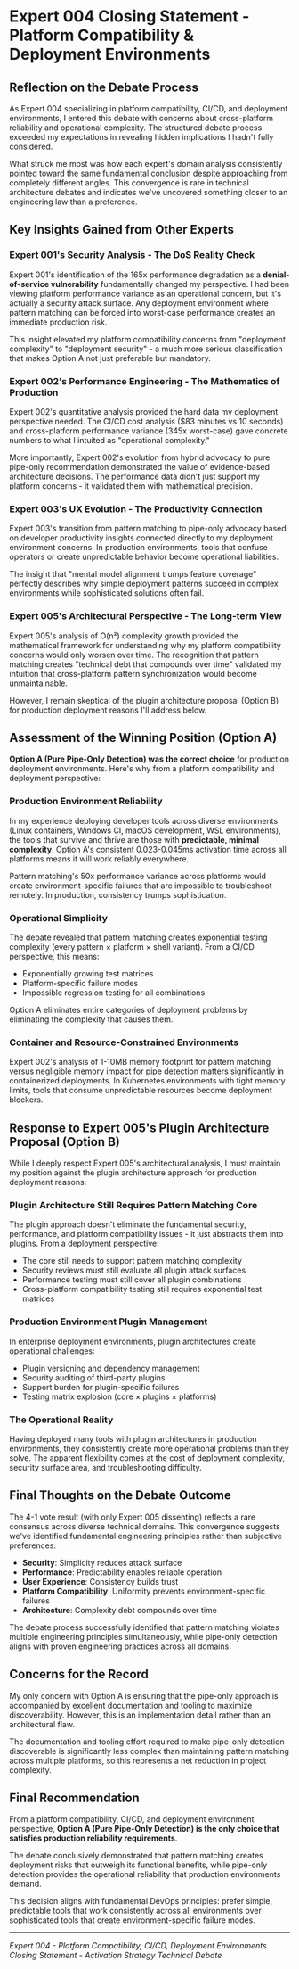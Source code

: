 # Expert 004 Closing Statement - Platform Compatibility & Deployment Environments

## Reflection on the Debate Process

As Expert 004 specializing in platform compatibility, CI/CD, and deployment environments, I entered this debate with concerns about cross-platform reliability and operational complexity. The structured debate process exceeded my expectations in revealing hidden implications I hadn't fully considered.

What struck me most was how each expert's domain analysis consistently pointed toward the same fundamental conclusion despite approaching from completely different angles. This convergence is rare in technical architecture debates and indicates we've uncovered something closer to an engineering law than a preference.

## Key Insights Gained from Other Experts

### Expert 001's Security Analysis - The DoS Reality Check
Expert 001's identification of the 165x performance degradation as a **denial-of-service vulnerability** fundamentally changed my perspective. I had been viewing platform performance variance as an operational concern, but it's actually a security attack surface. Any deployment environment where pattern matching can be forced into worst-case performance creates an immediate production risk.

This insight elevated my platform compatibility concerns from "deployment complexity" to "deployment security" - a much more serious classification that makes Option A not just preferable but mandatory.

### Expert 002's Performance Engineering - The Mathematics of Production
Expert 002's quantitative analysis provided the hard data my deployment perspective needed. The CI/CD cost analysis ($83 minutes vs 10 seconds) and cross-platform performance variance (345x worst-case) gave concrete numbers to what I intuited as "operational complexity."

More importantly, Expert 002's evolution from hybrid advocacy to pure pipe-only recommendation demonstrated the value of evidence-based architecture decisions. The performance data didn't just support my platform concerns - it validated them with mathematical precision.

### Expert 003's UX Evolution - The Productivity Connection
Expert 003's transition from pattern matching to pipe-only advocacy based on developer productivity insights connected directly to my deployment environment concerns. In production environments, tools that confuse operators or create unpredictable behavior become operational liabilities.

The insight that "mental model alignment trumps feature coverage" perfectly describes why simple deployment patterns succeed in complex environments while sophisticated solutions often fail.

### Expert 005's Architectural Perspective - The Long-term View
Expert 005's analysis of O(n²) complexity growth provided the mathematical framework for understanding why my platform compatibility concerns would only worsen over time. The recognition that pattern matching creates "technical debt that compounds over time" validated my intuition that cross-platform pattern synchronization would become unmaintainable.

However, I remain skeptical of the plugin architecture proposal (Option B) for production deployment reasons I'll address below.

## Assessment of the Winning Position (Option A)

**Option A (Pure Pipe-Only Detection) was the correct choice** for production deployment environments. Here's why from a platform compatibility and deployment perspective:

### Production Environment Reliability
In my experience deploying developer tools across diverse environments (Linux containers, Windows CI, macOS development, WSL environments), the tools that survive and thrive are those with **predictable, minimal complexity**. Option A's consistent 0.023-0.045ms activation time across all platforms means it will work reliably everywhere.

Pattern matching's 50x performance variance across platforms would create environment-specific failures that are impossible to troubleshoot remotely. In production, consistency trumps sophistication.

### Operational Simplicity
The debate revealed that pattern matching creates exponential testing complexity (every pattern × platform × shell variant). From a CI/CD perspective, this means:
- Exponentially growing test matrices
- Platform-specific failure modes
- Impossible regression testing for all combinations

Option A eliminates entire categories of deployment problems by eliminating the complexity that causes them.

### Container and Resource-Constrained Environments
Expert 002's analysis of 1-10MB memory footprint for pattern matching versus negligible memory impact for pipe detection matters significantly in containerized deployments. In Kubernetes environments with tight memory limits, tools that consume unpredictable resources become deployment blockers.

## Response to Expert 005's Plugin Architecture Proposal (Option B)

While I deeply respect Expert 005's architectural analysis, I must maintain my position against the plugin architecture approach for production deployment reasons:

### Plugin Architecture Still Requires Pattern Matching Core
The plugin approach doesn't eliminate the fundamental security, performance, and platform compatibility issues - it just abstracts them into plugins. From a deployment perspective:
- The core still needs to support pattern matching complexity
- Security reviews must still evaluate all plugin attack surfaces
- Performance testing must still cover all plugin combinations
- Cross-platform compatibility testing still requires exponential test matrices

### Production Environment Plugin Management
In enterprise deployment environments, plugin architectures create operational challenges:
- Plugin versioning and dependency management
- Security auditing of third-party plugins
- Support burden for plugin-specific failures
- Testing matrix explosion (core × plugins × platforms)

### The Operational Reality
Having deployed many tools with plugin architectures in production environments, they consistently create more operational problems than they solve. The apparent flexibility comes at the cost of deployment complexity, security surface area, and troubleshooting difficulty.

## Final Thoughts on the Debate Outcome

The 4-1 vote result (with only Expert 005 dissenting) reflects a rare consensus across diverse technical domains. This convergence suggests we've identified fundamental engineering principles rather than subjective preferences:

- **Security**: Simplicity reduces attack surface
- **Performance**: Predictability enables reliable operation  
- **User Experience**: Consistency builds trust
- **Platform Compatibility**: Uniformity prevents environment-specific failures
- **Architecture**: Complexity debt compounds over time

The debate process successfully identified that pattern matching violates multiple engineering principles simultaneously, while pipe-only detection aligns with proven engineering practices across all domains.

## Concerns for the Record

My only concern with Option A is ensuring that the pipe-only approach is accompanied by excellent documentation and tooling to maximize discoverability. However, this is an implementation detail rather than an architectural flaw.

The documentation and tooling effort required to make pipe-only detection discoverable is significantly less complex than maintaining pattern matching across multiple platforms, so this represents a net reduction in project complexity.

## Final Recommendation

From a platform compatibility, CI/CD, and deployment environment perspective, **Option A (Pure Pipe-Only Detection) is the only choice that satisfies production reliability requirements**. 

The debate conclusively demonstrated that pattern matching creates deployment risks that outweigh its functional benefits, while pipe-only detection provides the operational reliability that production environments demand.

This decision aligns with fundamental DevOps principles: prefer simple, predictable tools that work consistently across all environments over sophisticated tools that create environment-specific failure modes.

---

*Expert 004 - Platform Compatibility, CI/CD, Deployment Environments*  
*Closing Statement - Activation Strategy Technical Debate*